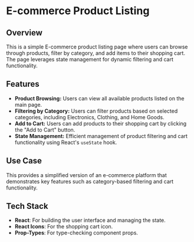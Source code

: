 
# E-commerce Product Listing

## Overview

This is a simple E-commerce product listing page where users can browse through products, filter by category, and add items to their shopping cart. The page leverages state management for dynamic filtering and cart functionality.

## Features

- **Product Browsing:** Users can view all available products listed on the main page.
- **Filtering by Category:** Users can filter products based on selected categories, including Electronics, Clothing, and Home Goods.
- **Add to Cart:** Users can add products to their shopping cart by clicking the "Add to Cart" button.
- **State Management:** Efficient management of product filtering and cart functionality using React's `useState` hook.

## Use Case

This provides a simplified version of an e-commerce platform that demonstrates key features such as category-based filtering and cart functionality.

## Tech Stack

- **React**: For building the user interface and managing the state.
- **React Icons**: For the shopping cart icon.
- **Prop-Types**: For type-checking component props.

